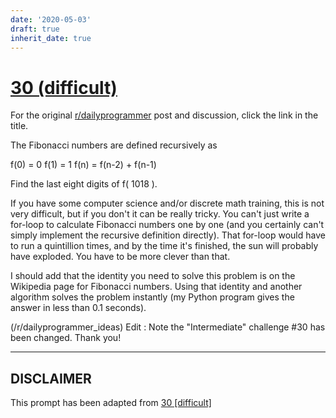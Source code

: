 ```yaml
---
date: '2020-05-03'
draft: true
inherit_date: true
---
```


# [30 (difficult)](https://www.reddit.com/r/dailyprogrammer/comments/reah4/3262012_challenge_30_difficult/)

For the original [r/dailyprogrammer](https://www.reddit.com/r/dailyprogrammer/) post and discussion, click the link in the title.

The Fibonacci numbers are defined recursively as

f(0) = 0
f(1) = 1
f(n) = f(n-2) + f(n-1)

Find the last eight digits of f( 1018 ).

If you have some computer science and/or discrete math training, this is not very difficult, but if you don't it can be really tricky. You can't just write a for-loop to calculate Fibonacci numbers one by one (and you certainly can't simply implement the recursive definition directly). That for-loop would have to run a quintillion times, and by the time it's finished, the sun will probably have exploded. You have to be more clever than that.

I should add that the identity you need to solve this problem is on the Wikipedia page for Fibonacci numbers. Using that identity and another algorithm solves the problem instantly (my Python program gives the answer in less than 0.1 seconds).

(/r/dailyprogrammer_ideas)
Edit : Note the "Intermediate" challenge #30 has been changed. Thank you!


----
## **DISCLAIMER**
This prompt has been adapted from [30 [difficult]](https://www.reddit.com/r/dailyprogrammer/comments/reah4/3262012_challenge_30_difficult/
)
